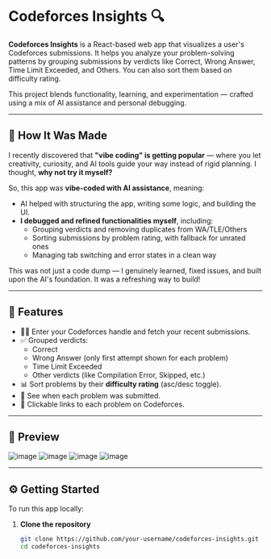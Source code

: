 # Codeforces Insights 🔍

**Codeforces Insights** is a React-based web app that visualizes a user's Codeforces submissions. It helps you analyze your problem-solving patterns by grouping submissions by verdicts like Correct, Wrong Answer, Time Limit Exceeded, and Others. You can also sort them based on difficulty rating.

This project blends functionality, learning, and experimentation — crafted using a mix of AI assistance and personal debugging.

---

## 🧠 How It Was Made

I recently discovered that **"vibe coding" is getting popular** — where you let creativity, curiosity, and AI tools guide your way instead of rigid planning. I thought, **why not try it myself?**

So, this app was **vibe-coded with AI assistance**, meaning:
- AI helped with structuring the app, writing some logic, and building the UI.
- **I debugged and refined functionalities myself**, including:
  - Grouping verdicts and removing duplicates from WA/TLE/Others
  - Sorting submissions by problem rating, with fallback for unrated ones
  - Managing tab switching and error states in a clean way

This was not just a code dump — I genuinely learned, fixed issues, and built upon the AI's foundation. It was a refreshing way to build!

---

## 🚀 Features

- 🧑‍💻 Enter your Codeforces handle and fetch your recent submissions.
- ✅ Grouped verdicts:
  - Correct
  - Wrong Answer (only first attempt shown for each problem)
  - Time Limit Exceeded
  - Other verdicts (like Compilation Error, Skipped, etc.)
- 📊 Sort problems by their **difficulty rating** (asc/desc toggle).
- 📆 See when each problem was submitted.
- 🔗 Clickable links to each problem on Codeforces.

---

## 📸 Preview

![image](https://github.com/user-attachments/assets/9c13c22a-f60f-404b-8f1f-33752042e5ab)
![image](https://github.com/user-attachments/assets/d53aa3dc-804b-4844-b07b-c8a5cb930ca3)
![image](https://github.com/user-attachments/assets/5b614dc3-1650-473a-91ea-7b8cf7a64637)
![image](https://github.com/user-attachments/assets/0084a4f4-6fc7-4275-a894-3671427a6faa)


---

## ⚙️ Getting Started

To run this app locally:

1. **Clone the repository**
   ```bash
   git clone https://github.com/your-username/codeforces-insights.git
   cd codeforces-insights
